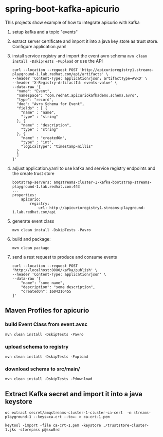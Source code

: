 # spring-boot-kafka-apicurio

This projects show example of how to integrate apicurio with kafka 


1. setup kafka and a topic "events"
2. extract server certificate and import it into a java key store as trust store. Configure application.yaml
3. install service registry and import the event avro schema
    ```mvn clean install -DskipTests -Pupload```
    or use the API
    ```
    curl --location --request POST 'http://apicurioregistry1.streams-playground-1.lab.redhat.com/api/artifacts' \
    --header 'Content-Type: application/json; artifactType=AVRO' \
    --header 'X-Registry-ArtifactId: events-value' \
    --data-raw '{
      "name": "Event",
      "namespace": "com.redhat.apicuriokafkademo.schema.avro",
      "type": "record",
      "doc": "Avro Schema for Event",
      "fields" : [ {
        "name" : "name",
        "type" : "string"
      }, {
        "name" : "description",
        "type" : "string"
      }, {
        "name" : "createdOn",
        "type" : "int",
        "logicalType": "timestamp-millis"
      }
      ]
    }'   
    ```

4. adjust application.yaml to use kafka and service registry endpoints and the create trust store
    ```
    bootstrap-servers: amqstreams-cluster-1-kafka-bootstrap-streams-playground-1.lab.redhat.com:443
    ...
    properties:
        apicurio:
            registry:
                url: http://apicurioregistry1.streams-playground-1.lab.redhat.com/api
    ```
5. generate event class
    ```
    mvn clean install -DskipTests -Pavro
    ```
6. build and package:
    ```
    mvn clean package
    ```
7. send a rest request to produce and consume events 
    ```
    curl --location --request POST 'http://localhost:8080/kafka/publish' \
    --header 'Content-Type: application/json' \
    --data-raw '{
        "name": "some name",
        "description": "some description",
        "createdOn": 1604216455
    }'
    ```

## Maven Profiles for apicurio

### build Event Class from event.avsc
```mvn clean install -DskipTests -Pavro```
### upload schema to registry
```mvn clean install -DskipTests -Pupload```

### download schema to src/main/
```mvn clean install -DskipTests -Pdownload```

## Extract Kafka secret and import it into a java keystore
```
oc extract secret/amqstreams-cluster-1-cluster-ca-cert  -n streams-playground-1 --keys=ca.crt --to=- > ca-crt-1.pem

keytool -import -file ca-crt-1.pem -keystore ./truststore-cluster-1.jks -storepass p@ssw0rd
```
